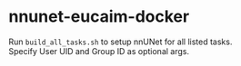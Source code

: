 # nnunet-eucaim-docker

Run `build_all_tasks.sh` to setup nnUNet for all listed tasks.  
Specify User UID and Group ID as optional args.